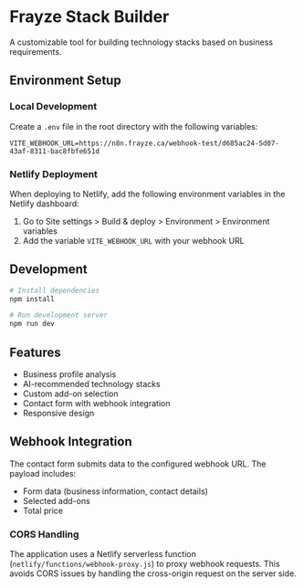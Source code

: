 # Frayze Stack Builder

A customizable tool for building technology stacks based on business requirements.

## Environment Setup

### Local Development
Create a `.env` file in the root directory with the following variables:

```
VITE_WEBHOOK_URL=https://n8n.frayze.ca/webhook-test/d685ac24-5d07-43af-8311-bac8fbfe651d
```

### Netlify Deployment
When deploying to Netlify, add the following environment variables in the Netlify dashboard:

1. Go to Site settings > Build & deploy > Environment > Environment variables
2. Add the variable `VITE_WEBHOOK_URL` with your webhook URL

## Development

```bash
# Install dependencies
npm install

# Run development server
npm run dev
```

## Features

- Business profile analysis
- AI-recommended technology stacks
- Custom add-on selection
- Contact form with webhook integration
- Responsive design

## Webhook Integration

The contact form submits data to the configured webhook URL. The payload includes:

- Form data (business information, contact details)
- Selected add-ons
- Total price

### CORS Handling

The application uses a Netlify serverless function (`netlify/functions/webhook-proxy.js`) to proxy webhook requests. This avoids CORS issues by handling the cross-origin request on the server side. 